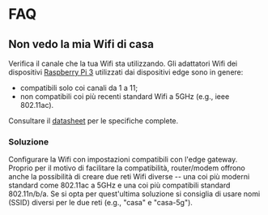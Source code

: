 
# FAQ

## Non vedo la mia Wifi di casa

Verifica il canale che la tua Wifi sta utilizzando. Gli adattatori Wifi dei
dispositivi [Raspberry Pi
3](https://www.raspberrypi.org/products/raspberry-pi-3-model-b/) utilizzati dai
dispositivi edge sono in genere:
* compatibili solo coi canali da 1 a 11;
* non compatibili coi più recenti standard Wifi a 5GHz (e.g., ieee 802.11ac).

Consultare il [datasheet](https://pdf1.alldatasheet.com/datasheet-pdf/view/1018493/CYPRESS/BCM43438.html) per le specifiche complete.

### Soluzione

Configurare la Wifi con impostazioni compatibili con l'edge gateway.  Proprio
per il motivo di facilitare la compatibilità, router/modem offrono anche la
possibilità di creare due reti Wifi diverse -- una coi più moderni standard come
802.11ac a 5GHz e una coi più compatibili standard 802.11n/b/a.  Se si opta per
quest'ultima soluzione si consiglia di usare nomi (SSID) diversi per le due reti
(e.g., "casa" e "casa-5g").

